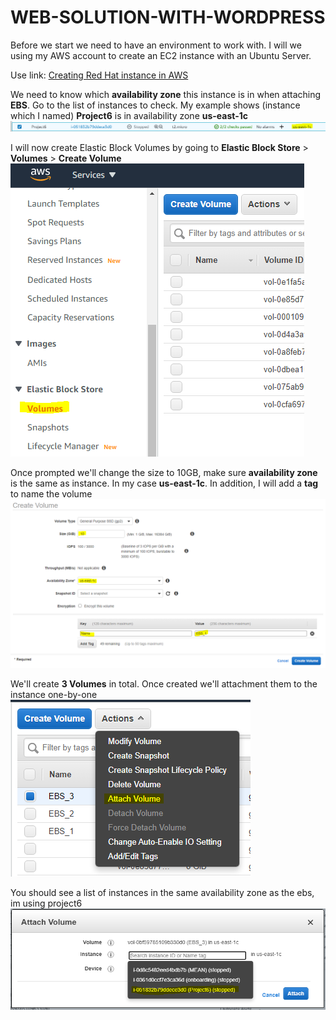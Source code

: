 # WEB-SOLUTION-WITH-WORDPRESS

Before we start we need to have an environment to work with. I will we using my AWS account to create an EC2 instance with an Ubuntu Server.


Use link:
[Creating Red Hat instance in AWS](https://github.com/hectorproko/RepeatableSteps_tutorials/blob/main/AWS_ReHat_Instnace.md)


We need to know which **availability zone** this instance is in when attaching **EBS**. Go to the list of instances to check. My example shows (instance which I named) **Project6** is in availability zone **us-east-1c**
<br /> 
![Markdown Logo](https://raw.githubusercontent.com/hectorproko/WEB-SOLUTION-WITH-WORDPRESS/main/Images/project6.png)
 <br>

I will now create Elastic Block Volumes by going to **Elastic Block Store** > **Volumes** > **Create Volume**
<br /> 
![Markdown Logo](https://raw.githubusercontent.com/hectorproko/WEB-SOLUTION-WITH-WORDPRESS/main/Images/createVolume.png)
 <br>

Once prompted we'll change the size to 10GB, make sure **availability zone** is the same as instance. In my case **us-east-1c**. In addition, I will add a **tag** to name the volume
<br /> 
![Markdown Logo](https://raw.githubusercontent.com/hectorproko/WEB-SOLUTION-WITH-WORDPRESS/main/Images/createVolume2.png)
 <br>

We'll create **3 Volumes** in total. Once created we'll attachment them to the instance one-by-one
<br /> 
![Markdown Logo](https://raw.githubusercontent.com/hectorproko/WEB-SOLUTION-WITH-WORDPRESS/main/Images/attachVolume.png)
 <br>

You should see a list of instances in the same availability zone as the ebs, im using project6
 <br /> 
![Markdown Logo](https://raw.githubusercontent.com/hectorproko/WEB-SOLUTION-WITH-WORDPRESS/main/Images/attachVolume2.png)
 <br>